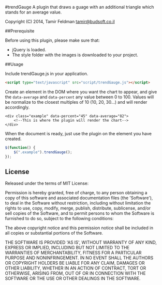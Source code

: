 #trendGauge
A plugin that draws a guage with an additional triangle which stands for an average value.

Copyright (C) 2014, Tamir Feldman <tamir@budsoft.co.il>

##Prerequisite

Before using this plugin, please make sure that: 

* jQuery is loaded.
* The style folder with the images is downloaded to your project.

##Usage

Include  trendGauge.js in your application.     


```html
<script type="text/javascript" src="script/trendGauge.js"></script>
```

Create an element in the DOM where you want the chart to appear, and give the `data-average` and `data-percent` any value between 0 to 100. Values will be normalize to the closest multiples of 10 (10, 20, 30...) and will render accordingly.


    <div class="example" data-percent="45" data-average="82">
        <!--This is where the plugin will render the chart-->
    </div>
        



                             



When the document is ready, just use the plugin on the element you have created.             

```js
$(function() {
    $(".example").trendGauge();
});
```      

License
----

Released under the terms of MIT License:

Permission is hereby granted, free of charge, to any person obtaining
a copy of this software and associated documentation files (the
'Software'), to deal in the Software without restriction, including
without limitation the rights to use, copy, modify, merge, publish,
distribute, sublicense, and/or sell copies of the Software, and to
permit persons to whom the Software is furnished to do so, subject to
the following conditions:

The above copyright notice and this permission notice shall be
included in all copies or substantial portions of the Software.

THE SOFTWARE IS PROVIDED 'AS IS', WITHOUT WARRANTY OF ANY KIND,
EXPRESS OR IMPLIED, INCLUDING BUT NOT LIMITED TO THE WARRANTIES OF
MERCHANTABILITY, FITNESS FOR A PARTICULAR PURPOSE AND NONINFRINGEMENT.
IN NO EVENT SHALL THE AUTHORS OR COPYRIGHT HOLDERS BE LIABLE FOR ANY
CLAIM, DAMAGES OR OTHER LIABILITY, WHETHER IN AN ACTION OF CONTRACT,
TORT OR OTHERWISE, ARISING FROM, OUT OF OR IN CONNECTION WITH THE
SOFTWARE OR THE USE OR OTHER DEALINGS IN THE SOFTWARE.